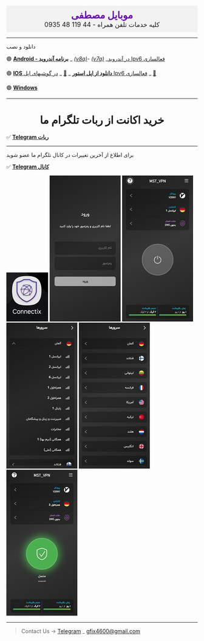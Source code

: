 <html lang="fa">
<head>
    <meta charset="UTF-8">
    <meta name="viewport" content="width=device-width, initial-scale=1.0">
    <title>وب‌سایت موبایل مصطفی</title>
    <style>
        .header {
            text-align: center;
            background-color: #f2f2f2;
            padding: 10px;
            font-size: 1.2em;
        }
        .header .brand {
            font-size: 1.5em;
            color: #6a0dad; /* رنگ بنفش برای تمایز */
            font-weight: bold;
        }
    </style>
</head>
<body>

<div class="header">
    <span class="brand">موبایل مصطفی</span><br>
    کلیه خدمات تلفن همراه - 44 119 48 0935
</div>

<!-- سایر محتوای صفحه شما اینجا قرار می‌گیرد -->

</body>
</html>

---

<left> 
        <p>
          دانلود و نصب 
        </p>
</left>



🟣 [**Android - برنامه آندروید**](https://apps.irancdn.org/android/connectix-2.2.1.apk)  _   [*(v8a)*](https://drive.google.com/uc?export=download&id=1_enIxtRNIhV4z5OlE-OnSXGPrXl03iFw)- [*(v7a)*](https://apps.irancdn.org/android/connectix-2.2.1-v7a.apk " برای گوشیهای قدیمی") _[در آندروید Ipv6 فعالسازی](https://www.aparat.com/v/ndu013x)

 
🟣 [**IOS دانلود از اپل استور**](https://testflight.apple.com/join/FQkEGDfX "مخصوص گوشیهای آیفون")  _ [🎥](https://drive.google.com/file/d/1ZNYhNTZCxctBvze1bEsSok4ujWjHx756/view?usp=drive_web "فیلم نصب روی آیفون") _ [در گوشیهای اپل Ipv6 فعالسازی](https://mobileconfig.azurewebsites.net/) _ [🎥](https://www.aparat.com/v/OS1ZX)



🟣 [**Windows**](https://apps.irancdn.org/windows/Connectix-2.2.0.zip "مخصوص ویندوز ")



---
<h1>
<center> 
 خرید اکانت از ربات تلگرام ما
</center>
</h1>

✅ [**Telegram ربات**](https://t.me/mst_vpn_bot)




---
برای اطلاع از آخرین تغییرات در کانال تلگرام ما عضو شوید

✅ [**Telegram کانال**](https://t.me/+QDqHzG8cLuQ1Y2E8)


<img src="image/c4.jpg" />

<img src="image/1.jpg" />

<img src="image/2.jpg" />

<img src="image/4.jpg" />

<img src="image/3.jpg" />

<img src="image/5.jpg" />

__________________________________________

> Contact Us → [Telegram](http://t.me/fastfixgsm) _ [gfix4600@gmail.com](mailto:gfix4600@gmail.com)       


